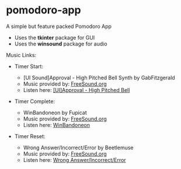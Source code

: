 # pomodoro-app
 A simple but feature packed Pomodoro App

- Uses the __tkinter__ package for GUI
- Uses the __winsound__ package for audio

Music Links:
<br>
- Timer Start:
  - [UI Sound]Approval - High Pitched Bell Synth by GabFitzgerald
  - Music provided by: [FreeSound.org](www.freesound.org)
  - Listen here: [[UI]Approval - High Pitched Bell](https://freesound.org/people/GabFitzgerald/sounds/625174/)
  

- Timer Complete:
  - WinBandoneon by Fupicat
  - Music provided by: [FreeSound.org](www.freesound.org)
  - Listen here: [WinBandoneon](https://freesound.org/people/Fupicat/sounds/521641/)


- Timer Reset:
  - Wrong Answer/Incorrect/Error by Beetlemuse
  - Music provided by: [FreeSound.org](www.freesound.org)
  - Listen here: [Wrong Answer/Incorrect/Error](https://freesound.org/people/Beetlemuse/sounds/528956/)